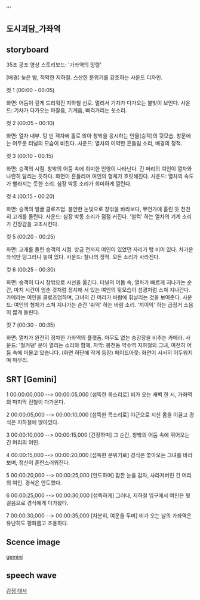 
'''

## 도시괴담_가좌역

## storyboard
35초 공포 영상 스토리보드: '가좌역의 망령'

[배경] 늦은 밤, 적막한 지하철. 스산한 분위기를 강조하는 사운드 디자인.

컷 1 (00:00 - 00:05)

화면: 어둠이 깊게 드리워진 지하철 선로. 멀리서 기차가 다가오는 불빛이 보인다. 사운드: 기차가 다가오는 마찰음, 기계음, 삐걱거리는 쇳소리.

컷 2 (00:05 - 00:10)

화면: 열차 내부. 텅 빈 객차에 홀로 앉아 창밖을 응시하는 인물(승객)의 뒷모습. 창문에는 어두운 터널의 모습이 비친다. 사운드: 열차의 미약한 흔들림 소리, 배경의 정적.

컷 3 (00:10 - 00:15)

화면: 승객의 시점. 창밖의 어둠 속에 희미한 인영이 나타난다. 긴 머리의 여인이 열차와 나란히 달리는 듯하다. 화면이 흔들리며 여인의 형체가 흐릿해진다. 사운드: 열차의 속도가 빨라지는 듯한 소리. 심장 박동 소리가 희미하게 깔린다.

컷 4 (00:15 - 00:20)

화면: 승객의 얼굴 클로즈업. 불안한 눈빛으로 창밖을 바라보다, 무언가에 홀린 듯 천천히 고개를 돌린다. 사운드: 심장 박동 소리가 점점 커진다. '철컥' 하는 열차의 기계 소리가 긴장감을 고조시킨다.

컷 5 (00:20 - 00:25)

화면: 고개를 돌린 승객의 시점. 방금 전까지 여인이 있었던 자리가 텅 비어 있다. 차가운 좌석만 덩그러니 놓여 있다. 사운드: 찰나의 정적. 모든 소리가 사라진다.

컷 6 (00:25 - 00:30)

화면: 승객이 다시 창밖으로 시선을 옮긴다. 터널의 어둠 속, 열차가 빠르게 지나가는 순간, 마치 시간이 멈춘 것처럼 정지해 서 있는 여인의 뒷모습이 섬광처럼 스쳐 지나간다. 카메라는 여인을 클로즈업하며, 그녀의 긴 머리가 바람에 휘날리는 것을 보여준다. 사운드: 여인의 형체가 스쳐 지나가는 순간 '쉬익' 하는 바람 소리. '끼이익' 하는 급정거 소음이 짧게 들린다.

컷 7 (00:30 - 00:35)

화면: 열차가 완전히 정차한 가좌역의 플랫폼. 아무도 없는 승강장을 비추는 카메라. 사운드: '철커덩' 문이 열리는 소리와 함께, 자막: 봉천동 약수역 지하철의 그녀, 여전히 어둠 속에 머물고 있습니다. (화면 하단에 작게 등장) 페이드아웃: 화면이 서서히 어두워지며 마무리.

## SRT [Gemini]
1
00:00:00,000 --> 00:00:05,000
[섬뜩한 목소리로] 비가 오는 새벽 한 시, 가좌역의 마지막 전철이 다가온다.

2
00:00:05,000 --> 00:00:10,000
[섬뜩한 목소리로] 야근으로 지친 몸을 이끌고 경식은 지하철에 앉아있다.

3
00:00:10,000 --> 00:00:15,000
[긴장하며] 그 순간, 창밖의 어둠 속에 뛰어오는 긴 머리의 여인.

4
00:00:15,000 --> 00:00:20,000
[섬뜩한 분위기로] 경식은 쫓아오는 그녀를 바라보며, 정신이 혼란스러워진다.

5
00:00:20,000 --> 00:00:25,000
[안도하며] 잠깐 눈을 감자, 사라져버린 긴 머리의 여인. 경식은 안도했다.

6
00:00:25,000 --> 00:00:30,000
[섬뜩하게] 그러나, 지하철 입구에서 여인은 뒷걸음으로 경식에게 다가왔다.

7
00:00:30,000 --> 00:00:35,000
[차분히, 여운을 두며] 비가 오는 날의 가좌역은 유난히도 평화롭고 조용하다.

## Scence image
[gemini](https://gemini.google.com/app/c4d426fe73394e4e)

## speech wave
[감정 대사]()
